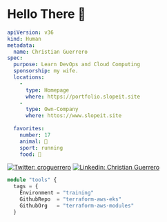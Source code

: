 # Hello There 👋

```yaml
apiVersion: v36
kind: Human
metadata:
  name: Christian Guerrero
spec:
  purpose: Learn DevOps and Cloud Computing
  sponsorship: my wife.
  locations:   
    - 
      type: Homepage
      where: https://portfolio.slopeit.site
    - 
      type: Own-Company
      where: httos://www.slopeit.site
    
  favorites:
    number: 17
    animal: 🐶
    sport: running
    food: 🥩
```

[![Twitter: croguerrero](https://img.shields.io/twitter/follow/croguerrero?style=social)](https://twitter.com/croguerrero)
[![Linkedin: Christian Guerrero](https://img.shields.io/badge/ChristianGuerrero-blue?style=flat-square&logo=Linkedin&logoColor=white&link=https://www.linkedin.com/in/marcelo-guerrero-760413125/)](https://www.linkedin.com/in/marcelo-guerrero-760413125/)

```terraform
module "tools" {
  tags = {
    Environment = "training"
    GithubRepo  = "terraform-aws-eks"
    GithubOrg   = "terraform-aws-modules"
  }

```
```bash

```
